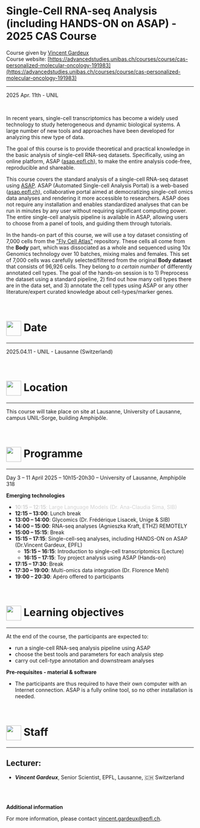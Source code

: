 # Single-Cell RNA-seq Analysis (including HANDS-ON on ASAP) - 2025 CAS Course

Course given by [Vincent Gardeux ](https://people.epfl.ch/vincent.gardeux)<br/>
Course website: [https://advancedstudies.unibas.ch/courses/course/cas-personalized-molecular-oncology-191983](https://advancedstudies.unibas.ch/courses/course/cas-personalized-molecular-oncology-191983)<br/>

***

2025 Apr. 11th - UNIL

<br/>

In recent years, single-cell transcriptomics has become a widely used technology to study heterogeneous and dynamic biological systems. A large number of new tools and approaches have been developed for analyzing this new type of data.

The goal of this course is to provide theoretical and practical knowledge in the basic analysis of single-cell RNA-seq datasets. Specifically, using an online platform, ASAP ([asap.epfl.ch](asap.epfl.ch)), to make the entire analysis code-free, reproducible and shareable.

This course covers the standard analysis of a single-cell RNA-seq dataset using [ASAP](asap.epfl.ch). ASAP (Automated Single-cell Analysis Portal) is a web-based ([asap.epfl.ch](asap.epfl.ch)), collaborative portal aimed at democratizing single-cell omics data analyses and rendering it more accessible to researchers. ASAP does not require any installation and enables standardized analyses that can be run in minutes by any user without requiring significant computing power. The entire single-cell analysis pipeline is available in ASAP, allowing users to choose from a panel of tools, and guiding them through tutorials.

In the hands-on part of this course, we will use a toy dataset consisting of 7,000 cells from the ["Fly Cell Atlas"](https://flycellatlas.org/) repository. These cells all come from the **Body** part, which was dissociated as a whole and sequenced using 10x Genomics technology over 10 batches, mixing males and females. This set of 7,000 cells was carefully selected/filtered from the original **Body dataset** that consists of 96,926 cells. They belong to *a certain number* of differently annotated cell types. The goal of the hands-on session is to 1) Preprocess the dataset using a standard pipeline, 2) find out how many cell types there are in the data set, and 3) annotate the cell types using ASAP or any other literature/expert curated knowledge about cell-types/marker genes.

<br/>

# <img border="0" src="https://www.svgrepo.com/show/20800/event-date-and-time-symbol.svg" width="40" height="40" style="vertical-align:middle;"> Date

***

2025.04.11 - UNIL - Lausanne (Switzerland)

<br/>

# <img border="0" src="https://www.svgrepo.com/show/4199/placeholder-on-a-map.svg" width="40" height="40" style="vertical-align:middle;"> Location

***

This course will take place on site at Lausanne, University of Lausanne, campus UNIL-Sorge, building Amphipôle.

<br/>

# <img border="0" src="https://www.svgrepo.com/show/158264/schedule.svg" width="40" height="40" style="vertical-align:middle;"> Programme

***

Day 3 – 11 April 2025 – 10h15-20h30 – University of Lausanne, Amphipôle 318<br/>

**Emerging technologies**<br/>

- <span style="color:lightgray">**10:15 – 12:15**:  Large Language Models (Dr. Ana-Claudia Sima, SIB)</span>
- **12:15 – 13:00**:  Lunch break
- **13:00 – 14:00**:  Glycomics (Dr. Frédérique Lisacek, Unige & SIB)
- **14:00 – 15:00**:  RNA-seq analyses (Agnieszka Kraft, ETHZ) REMOTELY
- **15:00 – 15:15**:  Break
- **15:15 – 17:15**:  Single-cell-seq analyses, including HANDS-ON on ASAP (Dr.Vincent Gardeux, EPFL)
  - **15:15 – 16:15**:  Introduction to single-cell transcriptomics (Lecture)
  - **16:15 – 17:15**:  Toy project analysis using ASAP (Hands-on)
- **17:15 – 17:30**:  Break
- **17:30 – 19:00**:  Multi-omics data integration (Dr. Florence Mehl)
- **19:00 – 20:30**:  Apéro offered to participants

<br/>

# <img border="0" src="https://www.svgrepo.com/show/410/list.svg" width="40" height="40" style="vertical-align:middle;"> Learning objectives

***

At the end of the course, the participants are expected to:
- run a single-cell RNA-seq analysis pipeline using ASAP
- choose the best tools and parameters for each analysis step
- carry out cell-type annotation and downstream analyses

**Pre-requisites - material & software**
- The participants are thus required to have their own computer with an Internet connection. ASAP is a fully online tool, so no other installation is needed.

<br/>

# <img border="0" src="https://www.svgrepo.com/show/38706/group-of-people.svg" width="40" height="40" style="vertical-align:middle;"> Staff

***

## Lecturer:

- __*Vincent Gardeux*__, Senior Scientist, EPFL, Lausanne, 🇨🇭 Switzerland

<br/>
<br/>

**Additional information**

For more information, please contact [vincent.gardeux@epfl.ch](mailto://vincent.gardeux@epfl.ch).
